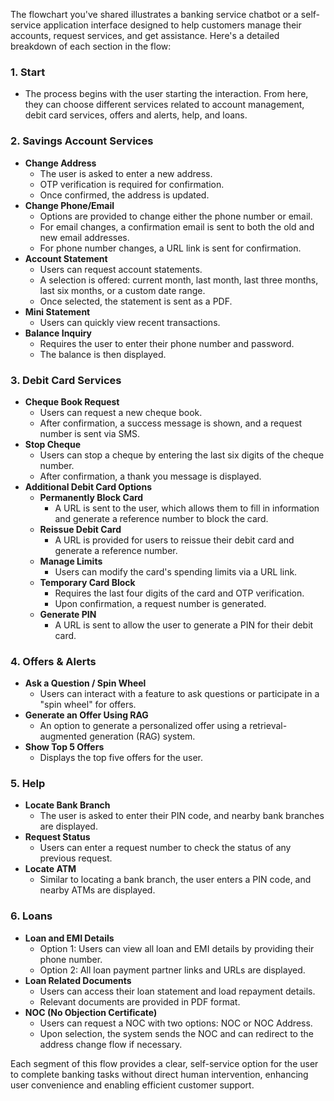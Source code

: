 The flowchart you've shared illustrates a banking service chatbot or a self-service application interface designed to help customers manage their accounts, request services, and get assistance. Here's a detailed breakdown of each section in the flow:

### 1. **Start**
   - The process begins with the user starting the interaction. From here, they can choose different services related to account management, debit card services, offers and alerts, help, and loans.

### 2. **Savings Account Services**
   - **Change Address**
     - The user is asked to enter a new address.
     - OTP verification is required for confirmation.
     - Once confirmed, the address is updated.
   - **Change Phone/Email**
     - Options are provided to change either the phone number or email.
     - For email changes, a confirmation email is sent to both the old and new email addresses.
     - For phone number changes, a URL link is sent for confirmation.
   - **Account Statement**
     - Users can request account statements.
     - A selection is offered: current month, last month, last three months, last six months, or a custom date range.
     - Once selected, the statement is sent as a PDF.
   - **Mini Statement**
     - Users can quickly view recent transactions.
   - **Balance Inquiry**
     - Requires the user to enter their phone number and password.
     - The balance is then displayed.

### 3. **Debit Card Services**
   - **Cheque Book Request**
     - Users can request a new cheque book.
     - After confirmation, a success message is shown, and a request number is sent via SMS.
   - **Stop Cheque**
     - Users can stop a cheque by entering the last six digits of the cheque number.
     - After confirmation, a thank you message is displayed.
   - **Additional Debit Card Options**
     - **Permanently Block Card**
       - A URL is sent to the user, which allows them to fill in information and generate a reference number to block the card.
     - **Reissue Debit Card**
       - A URL is provided for users to reissue their debit card and generate a reference number.
     - **Manage Limits**
       - Users can modify the card's spending limits via a URL link.
     - **Temporary Card Block**
       - Requires the last four digits of the card and OTP verification.
       - Upon confirmation, a request number is generated.
     - **Generate PIN**
       - A URL is sent to allow the user to generate a PIN for their debit card.

### 4. **Offers & Alerts**
   - **Ask a Question / Spin Wheel**
     - Users can interact with a feature to ask questions or participate in a "spin wheel" for offers.
   - **Generate an Offer Using RAG**
     - An option to generate a personalized offer using a retrieval-augmented generation (RAG) system.
   - **Show Top 5 Offers**
     - Displays the top five offers for the user.

### 5. **Help**
   - **Locate Bank Branch**
     - The user is asked to enter their PIN code, and nearby bank branches are displayed.
   - **Request Status**
     - Users can enter a request number to check the status of any previous request.
   - **Locate ATM**
     - Similar to locating a bank branch, the user enters a PIN code, and nearby ATMs are displayed.

### 6. **Loans**
   - **Loan and EMI Details**
     - Option 1: Users can view all loan and EMI details by providing their phone number.
     - Option 2: All loan payment partner links and URLs are displayed.
   - **Loan Related Documents**
     - Users can access their loan statement and load repayment details.
     - Relevant documents are provided in PDF format.
   - **NOC (No Objection Certificate)**
     - Users can request a NOC with two options: NOC or NOC Address.
     - Upon selection, the system sends the NOC and can redirect to the address change flow if necessary.

Each segment of this flow provides a clear, self-service option for the user to complete banking tasks without direct human intervention, enhancing user convenience and enabling efficient customer support.
